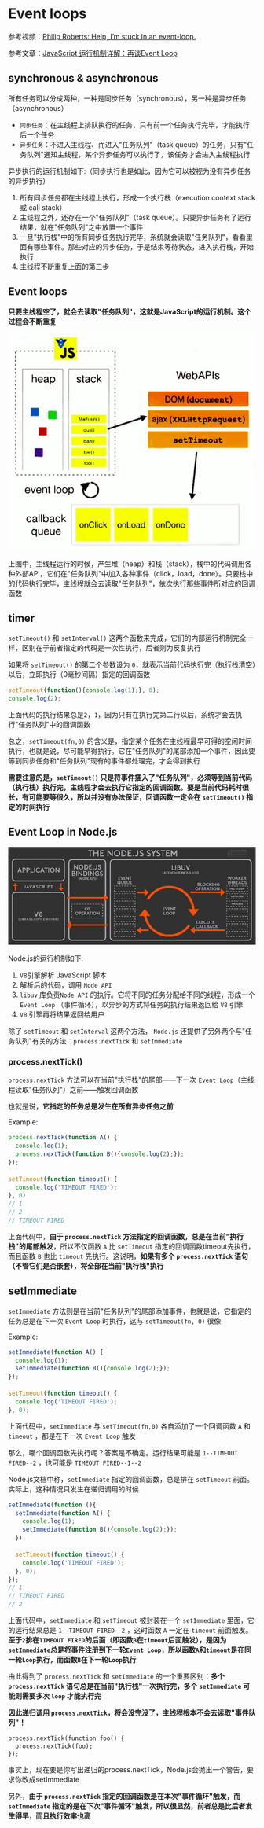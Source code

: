 # Event loops

参考视频：[Philip Roberts: Help, I’m stuck in an event-loop.](https://vimeo.com/96425312)

参考文章：[JavaScript 运行机制详解：再谈Event Loop](http://www.ruanyifeng.com/blog/2014/10/event-loop.html)


## synchronous & asynchronous

所有任务可以分成两种，一种是同步任务（synchronous），另一种是异步任务（asynchronous）

- `同步任务`：在主线程上排队执行的任务，只有前一个任务执行完毕，才能执行后一个任务
- `异步任务`：不进入主线程、而进入"任务队列"（task queue）的任务，只有"任务队列"通知主线程，某个异步任务可以执行了，该任务才会进入主线程执行

异步执行的运行机制如下:（同步执行也是如此，因为它可以被视为没有异步任务的异步执行）

1. 所有同步任务都在主线程上执行，形成一个执行栈（execution context stack 或 call stack）
2. 主线程之外，还存在一个"任务队列"（task queue）。只要异步任务有了运行结果，就在"任务队列"之中放置一个事件
3. 一旦"执行栈"中的所有同步任务执行完毕，系统就会读取"任务队列"，看看里面有哪些事件。那些对应的异步任务，于是结束等待状态，进入执行栈，开始执行
4. 主线程不断重复上面的第三步


## Event loops

**只要主线程空了，就会去读取"任务队列"，这就是JavaScript的运行机制。这个过程会不断重复**

![image](../../images/event_loop.png)

上图中，主线程运行的时候，产生堆（heap）和栈（stack），栈中的代码调用各种外部API，它们在"任务队列"中加入各种事件（click，load，done）。只要栈中的代码执行完毕，主线程就会去读取"任务队列"，依次执行那些事件所对应的回调函数


## timer

`setTimeout()` 和 `setInterval()` 这两个函数来完成，它们的内部运行机制完全一样，区别在于前者指定的代码是一次性执行，后者则为反复执行

如果将 `setTimeout()` 的第二个参数设为 `0`，就表示当前代码执行完（执行栈清空）以后，立即执行（0毫秒间隔）指定的回调函数

```js
setTimeout(function(){console.log(1);}, 0);
console.log(2);
```

上面代码的执行结果总是`2`，`1`，因为只有在执行完第二行以后，系统才会去执行"任务队列"中的回调函数

总之，`setTimeout(fn,0)` 的含义是，指定某个任务在主线程最早可得的空闲时间执行，也就是说，尽可能早得执行。它在"任务队列"的尾部添加一个事件，因此要等到同步任务和"任务队列"现有的事件都处理完，才会得到执行

**需要注意的是，`setTimeout()` 只是将事件插入了"任务队列"，必须等到当前代码（执行栈）执行完，主线程才会去执行它指定的回调函数。要是当前代码耗时很长，有可能要等很久，所以并没有办法保证，回调函数一定会在 `setTimeout()` 指定的时间执行**


## Event Loop in Node.js

![image](../../images/eventloop_nodejs.png)

Node.js的运行机制如下:
1. `V8`引擎解析 JavaScript 脚本
2. 解析后的代码，调用 `Node API`
3. `libuv` 库负责`Node API` 的执行。它将不同的任务分配给不同的线程，形成一个 `Event Loop` （事件循环），以异步的方式将任务的执行结果返回给 `V8` 引擎
4. `V8` 引擎再将结果返回给用户

除了 `setTimeout` 和 `setInterval` 这两个方法， `Node.js` 还提供了另外两个与"任务队列"有关的方法：`process.nextTick` 和 `setImmediate`

### process.nextTick()

`process.nextTick` 方法可以在当前"执行栈"的尾部——下一次 `Event Loop`（主线程读取"任务队列"）之前——触发回调函数

也就是说，**它指定的任务总是发生在所有异步任务之前**

Example:

```js
process.nextTick(function A() {
  console.log(1);
  process.nextTick(function B(){console.log(2);});
});

setTimeout(function timeout() {
  console.log('TIMEOUT FIRED');
}, 0)
// 1
// 2
// TIMEOUT FIRED
```

上面代码中，**由于 `process.nextTick` 方法指定的回调函数，总是在当前"执行栈"的尾部触发**，所以不仅函数 `A` 比 `setTimeout` 指定的回调函数timeout先执行，而且函数 `B` 也比 `timeout` 先执行。这说明，**如果有多个 `process.nextTick` 语句（不管它们是否嵌套），将全部在当前"执行栈"执行**

## setImmediate

`setImmediate` 方法则是在当前"任务队列"的尾部添加事件，也就是说，它指定的任务总是在下一次 `Event Loop` 时执行，这与 `setTimeout(fn, 0)` 很像

Example:

```js
setImmediate(function A() {
  console.log(1);
  setImmediate(function B(){console.log(2);});
});

setTimeout(function timeout() {
  console.log('TIMEOUT FIRED');
}, 0);
```

上面代码中，`setImmediate` 与 `setTimeout(fn,0)` 各自添加了一个回调函数 `A` 和 `timeout` ，都是在下一次 `Event Loop` 触发

那么，哪个回调函数先执行呢？答案是不确定。运行结果可能是 `1--TIMEOUT FIRED--2` ，也可能是 `TIMEOUT FIRED--1--2`

Node.js文档中称，`setImmediate` 指定的回调函数，总是排在 `setTimeout` 前面。实际上，这种情况只发生在递归调用的时候

```js
setImmediate(function (){
  setImmediate(function A() {
    console.log(1);
    setImmediate(function B(){console.log(2);});
  });

  setTimeout(function timeout() {
    console.log('TIMEOUT FIRED');
  }, 0);
});
// 1
// TIMEOUT FIRED
// 2
```

上面代码中，`setImmediate` 和 `setTimeout` 被封装在一个 `setImmediate` 里面，它的运行结果总是 `1--TIMEOUT FIRED--2` ，这时函数 `A` 一定在 `timeout` 前面触发。**至于`2`排在`TIMEOUT FIRED`的后面（即函数`B`在`timeout`后面触发），是因为`setImmediate`总是将事件注册到下一轮`Event Loop`，所以函数`A`和`timeout`是在同一轮`Loop`执行，而函数`B`在下一轮`Loop`执行**

由此得到了 `process.nextTick` 和 `setImmediate` 的一个重要区别：**多个 `process.nextTick` 语句总是在当前"执行栈"一次执行完，多个 `setImmediate` 可能则需要多次 `loop` 才能执行完**

**因此递归调用 `process.nextTick`，将会没完没了，主线程根本不会去读取"事件队列"！**

```jd
process.nextTick(function foo() {
  process.nextTick(foo);
});
```

事实上，现在要是你写出递归的process.nextTick，Node.js会抛出一个警告，要求你改成setImmediate

另外，**由于 `process.nextTick` 指定的回调函数是在本次"事件循环"触发，而 `setImmediate` 指定的是在下次"事件循环"触发，所以很显然，前者总是比后者发生得早，而且执行效率也高**